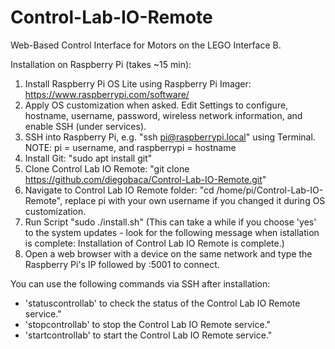 # Control-Lab-IO-Remote
Web-Based Control Interface for Motors on the LEGO Interface B.

Installation on Raspberry Pi (takes ~15 min):

1. Install Raspberry Pi OS Lite using Raspberry Pi Imager:  https://www.raspberrypi.com/software/
2. Apply OS customization when asked. Edit Settings to configure, hostname, username, password, wireless network information, and enable SSH (under services).
3. SSH into Raspberry Pi, e.g. "ssh pi@raspberrypi.local" using Terminal.
NOTE: pi = username, and raspberrypi = hostname
4. Install Git: "sudo apt install git"
5. Clone Control Lab IO Remote: "git clone https://github.com/diegobaca/Control-Lab-IO-Remote.git"
6. Navigate to Control Lab IO Remote folder: "cd /home/pi/Control-Lab-IO-Remote", replace pi with your own username if you changed it during OS customization.
7. Run Script "sudo ./install.sh" (This can take a while if you choose 'yes' to the system updates - look for the following message when istallation is complete: Installation of Control Lab IO Remote is complete.)
8. Open a web browser with a device on the same network and type the Raspberry Pi's IP followed by :5001 to connect.

You can use the following commands via SSH after installation:
- 'statuscontrollab' to check the status of the Control Lab IO Remote service."
- 'stopcontrollab' to stop the Control Lab IO Remote service."
- 'startcontrollab' to start the Control Lab IO Remote service."
